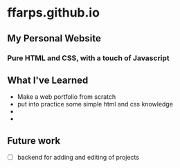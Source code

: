 # ffarps.github.io

## My Personal Website

### Pure HTML and CSS, with a touch of Javascript

## What I've Learned

- Make a web portfolio from scratch
- put into practice some simple html and css knowledge
-
-

## Future work

-[ ] backend for adding and editing of projects
